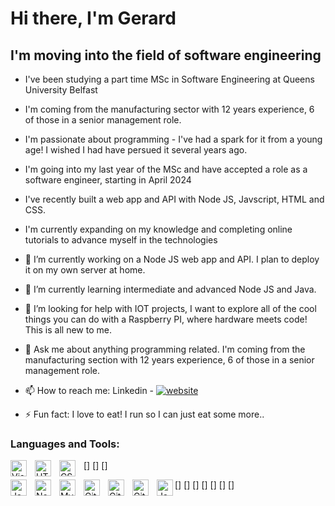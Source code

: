 # Hi there, I'm Gerard  

## I'm moving into the field of software engineering

- I've been studying a part time MSc in Software Engineering at Queens University Belfast
- I'm coming from the manufacturing sector with 12 years experience, 6 of those in a senior management role.
- I'm passionate about programming - I've had a spark for it from a young age! I wished I had have persued it several years ago.
- I'm going into my last year of the MSc and have accepted a role as a software engineer, starting in April 2024
- I've recently built a web app and API with Node JS, Javscript, HTML and CSS.
- I'm currently expanding on my knowledge and completing online tutorials to advance myself in the technologies

- 🔭 I’m currently working on a Node JS web app and API. I plan to deploy it on my own server at home.
- 🌱 I’m currently learning intermediate and advanced Node JS and Java.
- 🤔 I’m looking for help with IOT projects, I want to explore all of the cool things you can do with a Raspberry PI, where hardware meets code! This is all new to me.
- 💬 Ask me about anything programming related. I'm coming from the manufacturing section with 12 years experience, 6 of those in a senior management role.
- 📫 How to reach me: Linkedin - [![website](./img/linkedin-light.svg)](https://www.linkedin.com/in/gerard-gargan) 
- ⚡ Fun fact: I love to eat! I run so I can just eat some more..

### Languages and Tools:

[<img align="left" alt="Visual Studio Code" width="26px" src="https://cdn.jsdelivr.net/gh/devicons/devicon/icons/vscode/vscode-original.svg" style="padding-right:10px;" />]
[<img align="left" alt="HTML5" width="26px" src="https://cdn.jsdelivr.net/gh/devicons/devicon/icons/html5/html5-original.svg" style="padding-right:10px;" />]
[<img align="left" alt="CSS3" width="26px" src="https://cdn.jsdelivr.net/gh/devicons/devicon/icons/css3/css3-original.svg" style="padding-right:10px;" />]

[<img align="left" alt="JavaScript" width="26px" src="https://cdn.jsdelivr.net/gh/devicons/devicon/icons/javascript/javascript-original.svg" style="padding-right:10px;" />]
[<img align="left" alt="Node.js" width="26px" src="https://cdn.jsdelivr.net/gh/devicons/devicon/icons/nodejs/nodejs-original.svg" style="padding-right:10px;" />]
[<img align="left" alt="MySQL" width="26px" src="https://cdn.jsdelivr.net/gh/devicons/devicon/icons/mysql/mysql-original.svg" style="padding-right:10px;" />]
[<img align="left" alt="Git" width="26px" src="https://cdn.jsdelivr.net/gh/devicons/devicon/icons/git/git-original.svg" style="padding-right:10px;" />]
[<img align="left" alt="GitHub" width="26px" src="https://user-images.githubusercontent.com/3369400/139447912-e0f43f33-6d9f-45f8-be46-2df5bbc91289.png" style="padding-right:10px;" />]
[<img align="left" alt="GitHub" width="26px" src="https://user-images.githubusercontent.com/3369400/139448065-39a229ba-4b06-434b-bc67-616e2ed80c8f.png" style="padding-right:10px;" />]
[<img align="left" alt="Java" width="26px" src="[./img/terminal-dark.svg](https://cdn.jsdelivr.net/gh/devicons/devicon@latest/icons/java/java-original-wordmark.svg)" />]          

<br />
<br />


<!--
**GerardGargan/GerardGargan** is a ✨ _special_ ✨ repository because its `README.md` (this file) appears on your GitHub profile.

Here are some ideas to get you started:

- 🔭 I’m currently working on ...
- 🌱 I’m currently learning ...
- 👯 I’m looking to collaborate on ...
- 🤔 I’m looking for help with ...
- 💬 Ask me about ...
- 📫 How to reach me: ...
- 😄 Pronouns: ...
- ⚡ Fun fact: ...
-->

